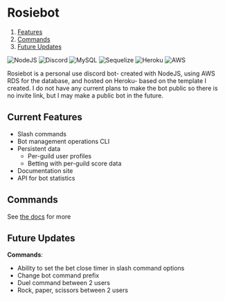 # Rosiebot

1. [Features](#current-features)
2. [Commands](#commands)
3. [Future Updates](#future-updates)

![NodeJS](https://img.shields.io/badge/node.js-6DA55F?style=for-the-badge&logo=node.js&logoColor=white)
![Discord](https://img.shields.io/badge/discord.js-%237289DA.svg?style=for-the-badge&logo=discord&logoColor=white)
![MySQL](https://img.shields.io/badge/mysql-%2300f.svg?style=for-the-badge&logo=mysql&logoColor=white)
![Sequelize](https://img.shields.io/badge/Sequelize-52B0E7?style=for-the-badge&logo=Sequelize&logoColor=white)
![Heroku](https://img.shields.io/badge/heroku-%23430098.svg?style=for-the-badge&logo=heroku&logoColor=white)
![AWS](https://img.shields.io/badge/AWS-%23FF9900.svg?style=for-the-badge&logo=amazon-aws&logoColor=white)

Rosiebot is a personal use discord bot- created with NodeJS, using AWS RDS for the database, and hosted on Heroku- based on the template I created. I do not have any current plans to make the bot public so there is no invite link, but I may make a public bot in the future.

## Current Features
- Slash commands
- Bot management operations CLI
- Persistent data
  - Per-guild user profiles
  - Betting with per-guild score data
- Documentation site
- API for bot statistics

## Commands
See [the docs](https://jthefox.github.io/rosiebot/) for more

## Future Updates
**Commands**:
- Ability to set the bet close timer in slash command options
- Change bot command prefix
- Duel command between 2 users
- Rock, paper, scissors between 2 users

